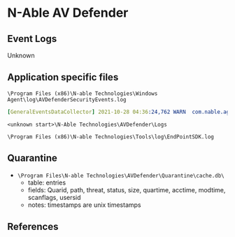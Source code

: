 # N-Able AV Defender

## Event Logs

Unknown

## Application specific files

`\Program Files (x86)\N-able Technologies\Windows Agent\log\AVDefenderSecurityEvents.log`

``` yaml title="Example"
[GeneralEventsDataCollector] 2021-10-28 04:36:24,762 WARN  com.nable.agent.AVDefenderMaintenance.GeneralEventsDataSubmit Event message: <JSON DATA>
```

`<unknown start>\N-Able Technologies\AVDefender\Logs`

`\Program Files (x86)\N-able Technologies\Tools\log\EndPointSDK.log`

## Quarantine

* `\Program Files\N-able Technologies\AVDefender\Quarantine\cache.db\`
    - table: entries
    - fields: Quarid, path, threat, status, size, quartime, acctime, modtime, scanflags, usersid
    - notes: timestamps are unix timestamps

## References

[^1]: [AV Defender - Agent Log files created and their descriptions](https://documentation.n-able.com/N-central/troubleshooting/Content/kb/AV-Defender----Agent-Log-files-created-and-their-descriptions.htm)